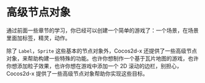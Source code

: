 # 高级节点对象

通过前面一些章节的学习，你已经可以创建一个简单的游戏了：一个场景，在场景里面加标签，精灵，动作。

除了 `Label`，`Sprite` 这些基本的节点对象外，Cocos2d-x 还提供了一些高级节点对象，来帮助构建一些特殊的功能。也许你想制作一个基于瓦片地图的游戏，也许你想添加粒子效果，也许你想在游戏中添加一个 2D 滚动的边栏，别担心，Cocos2d-x 提供了一些高级节点对象帮助你实现这些目标。
